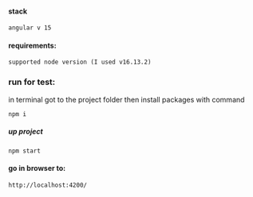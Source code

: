 #### stack
      
    angular v 15

#### requirements:

    supported node version (I used v16.13.2)


### run for test:

  in terminal got to the project folder
  then install packages with command
  
    npm i
  
##### up project

    npm start

#### go in browser to:

    http://localhost:4200/
